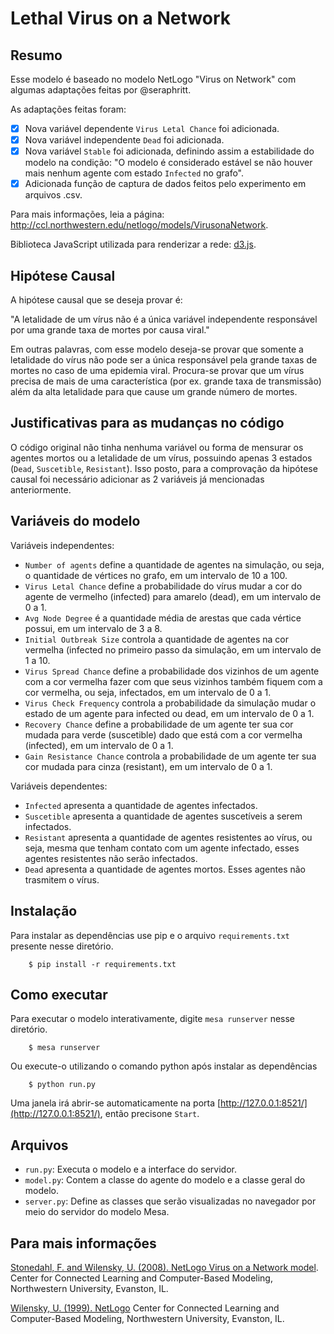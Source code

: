 # Lethal Virus on a Network

## Resumo

Esse modelo é baseado no modelo NetLogo "Virus on Network" com algumas adaptações feitas por @seraphritt.

As adaptações feitas foram:
- [x] Nova variável dependente ``Virus Letal Chance`` foi adicionada.
- [x] Nova variável independente ``Dead`` foi adicionada.
- [X] Nova variável ``Stable`` foi adicionada, definindo assim a estabilidade do modelo na condição: "O modelo é considerado estável se não houver mais nenhum agente com estado ``Infected`` no grafo".
- [X] Adicionada função de captura de dados feitos pelo experimento em arquivos .csv.

Para mais informações, leia a página: http://ccl.northwestern.edu/netlogo/models/VirusonaNetwork.

Biblioteca JavaScript utilizada para renderizar a rede: [d3.js](https://d3js.org/).

## Hipótese Causal

A hipótese causal que se deseja provar é:

"A letalidade de um vírus não é a única
variável independente responsável por uma grande taxa de mortes por causa viral."

Em outras palavras, com esse modelo deseja-se provar que somente a letalidade do vírus não pode ser a única responsável pela grande taxas de mortes no caso de uma epidemia viral. Procura-se provar que um vírus precisa de mais de uma característica (por ex. grande taxa de transmissão) além da alta letalidade para que cause um grande número de mortes.  

## Justificativas para as mudanças no código

O código original não tinha nenhuma variável ou forma de mensurar os agentes mortos ou a letalidade de um vírus, possuindo apenas 3 estados (``Dead``, ``Suscetible``, ``Resistant``). Isso posto, para a comprovação da hipótese causal foi necessário adicionar as 2 variáveis já mencionadas anteriormente.

## Variáveis do modelo
Variáveis independentes:

* ``Number of agents`` define a quantidade de agentes na simulação, ou seja, o quantidade de
vértices no grafo, em um intervalo de 10 a 100.
* ``Virus Letal Chance`` define a probabilidade do vírus mudar a cor do agente de vermelho
(infected) para amarelo (dead), em um intervalo de 0 a 1.
* ``Avg Node Degree`` é a quantidade média de arestas que cada vértice possui, em um intervalo
de 3 a 8.
* ``Initial Outbreak Size`` controla a quantidade de agentes na cor vermelha (infected no primeiro
passo da simulação, em um intervalo de 1 a 10.
* ``Virus Spread Chance`` define a probabilidade dos vizinhos de um agente com a cor vermelha
fazer com que seus vizinhos também fiquem com a cor vermelha, ou seja, infectados, em
um intervalo de 0 a 1.
* ``Virus Check Frequency`` controla a probabilidade da simulação mudar o estado de um agente
para infected ou dead, em um intervalo de 0 a 1.
* ``Recovery Chance`` define a probabilidade de um agente ter sua cor mudada para verde (suscetible)
dado que está com a cor vermelha (infected), em um intervalo de 0 a 1.
* ``Gain Resistance Chance`` controla a probabilidade de um agente ter sua cor mudada para
cinza (resistant), em um intervalo de 0 a 1.

Variáveis dependentes:

* ``Infected`` apresenta a quantidade de agentes infectados.
* ``Suscetible`` apresenta a quantidade de agentes suscetíveis a serem infectados.
* ``Resistant`` apresenta a quantidade de agentes resistentes ao vírus, ou seja, mesma que tenham
contato com um agente infectado, esses agentes resistentes não serão infectados.
* ``Dead`` apresenta a quantidade de agentes mortos. Esses agentes não trasmitem o vírus.

## Instalação

Para instalar as dependências use pip e o arquivo ``requirements.txt`` presente nesse diretório.

```
    $ pip install -r requirements.txt
```

## Como executar

Para executar o modelo interativamente, digite ``mesa runserver`` nesse diretório.

```
    $ mesa runserver
```

Ou execute-o utilizando o comando python após instalar as dependências
```
    $ python run.py
```

Uma janela irá abrir-se automaticamente na porta [http://127.0.0.1:8521/](http://127.0.0.1:8521/), então precisone ``Start``.

## Arquivos

* ``run.py``: Executa o modelo e a interface do servidor.
* ``model.py``: Contem a classe do agente do modelo e a classe geral do modelo.
* ``server.py``: Define as classes que serão visualizadas no navegador por meio do servidor do modelo Mesa.

## Para mais informações

[Stonedahl, F. and Wilensky, U. (2008). NetLogo Virus on a Network model](http://ccl.northwestern.edu/netlogo/models/VirusonaNetwork).
Center for Connected Learning and Computer-Based Modeling, Northwestern University, Evanston, IL.


[Wilensky, U. (1999). NetLogo](http://ccl.northwestern.edu/netlogo/)
Center for Connected Learning and Computer-Based Modeling, Northwestern University, Evanston, IL.

